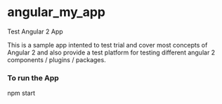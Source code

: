 # angular_my_app
Test Angular 2 App

This is a sample app intented to test trial and cover most concepts of Angular 2 and also provide a test platform for testing different angular 2 components / plugins / packages.

### To run the App
npm start
